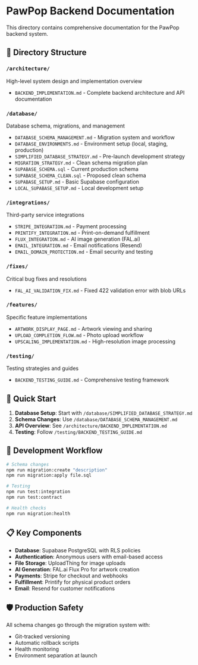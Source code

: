 # PawPop Backend Documentation

This directory contains comprehensive documentation for the PawPop backend system.

## 📁 Directory Structure

### `/architecture/`
High-level system design and implementation overview
- `BACKEND_IMPLEMENTATION.md` - Complete backend architecture and API documentation

### `/database/`
Database schema, migrations, and management
- `DATABASE_SCHEMA_MANAGEMENT.md` - Migration system and workflow
- `DATABASE_ENVIRONMENTS.md` - Environment setup (local, staging, production)
- `SIMPLIFIED_DATABASE_STRATEGY.md` - Pre-launch development strategy
- `MIGRATION_STRATEGY.md` - Clean schema migration plan
- `SUPABASE_SCHEMA.sql` - Current production schema
- `SUPABASE_SCHEMA_CLEAN.sql` - Proposed clean schema
- `SUPABASE_SETUP.md` - Basic Supabase configuration
- `LOCAL_SUPABASE_SETUP.md` - Local development setup

### `/integrations/`
Third-party service integrations
- `STRIPE_INTEGRATION.md` - Payment processing
- `PRINTIFY_INTEGRATION.md` - Print-on-demand fulfillment
- `FLUX_INTEGRATION.md` - AI image generation (FAL.ai)
- `EMAIL_INTEGRATION.md` - Email notifications (Resend)
- `EMAIL_DOMAIN_PROTECTION.md` - Email security and testing

### `/fixes/`
Critical bug fixes and resolutions
- `FAL_AI_VALIDATION_FIX.md` - Fixed 422 validation error with blob URLs

### `/features/`
Specific feature implementations
- `ARTWORK_DISPLAY_PAGE.md` - Artwork viewing and sharing
- `UPLOAD_COMPLETION_FLOW.md` - Photo upload workflow
- `UPSCALING_IMPLEMENTATION.md` - High-resolution image processing

### `/testing/`
Testing strategies and guides
- `BACKEND_TESTING_GUIDE.md` - Comprehensive testing framework

## 🚀 Quick Start

1. **Database Setup**: Start with `/database/SIMPLIFIED_DATABASE_STRATEGY.md`
2. **Schema Changes**: Use `/database/DATABASE_SCHEMA_MANAGEMENT.md`
3. **API Overview**: See `/architecture/BACKEND_IMPLEMENTATION.md`
4. **Testing**: Follow `/testing/BACKEND_TESTING_GUIDE.md`

## 🔄 Development Workflow

```bash
# Schema changes
npm run migration:create "description"
npm run migration:apply file.sql

# Testing
npm run test:integration
npm run test:contract

# Health checks
npm run migration:health
```

## 📋 Key Components

- **Database**: Supabase PostgreSQL with RLS policies
- **Authentication**: Anonymous users with email-based access
- **File Storage**: UploadThing for image uploads
- **AI Generation**: FAL.ai Flux Pro for artwork creation
- **Payments**: Stripe for checkout and webhooks
- **Fulfillment**: Printify for physical product orders
- **Email**: Resend for customer notifications

## 🛡️ Production Safety

All schema changes go through the migration system with:
- Git-tracked versioning
- Automatic rollback scripts
- Health monitoring
- Environment separation at launch
